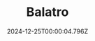 ---
title: "Balatro"
id: 2379780
date: 2024-12-25T00:00:04.796Z
link: games/steam/recent/balatro
image: http://media.steampowered.com/steamcommunity/public/images/apps/2379780/b6018068070ab0e23561694c11f7950dd6f4c752.jpg
playtime_2weeks: 871
playtime_forever: 4337
playtime_windows_forever: 0
playtime_mac_forever: 58
playtime_linux_forever: 4279
playtime_deck_forever: 4279
---